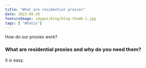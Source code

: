 ```yaml
---
title: "What are residential proxies"
date: 2022-09-20
featureImage: images/blog/blog-thumb-1.jpg
tags: [ "Whatis"]
---
```


How do our proxies work?
### What are residential proxies and why do you need them?

It is easy. 